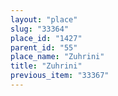 ```yaml
---
layout: "place"
slug: "33364"
place_id: "1427"
parent_id: "55"
place_name: "Zuhrini"
title: "Zuhrini"
previous_item: "33367"
---
```

